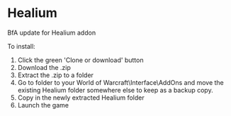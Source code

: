 # Healium
BfA update for Healium addon

To install:
1. Click the green 'Clone or download' button
2. Download the .zip
3. Extract the .zip to a folder
4. Go to folder to your World of Warcraft\Interface\AddOns and move the existing Healium folder somewhere else to keep as a backup copy.
6. Copy in the newly extracted Healium folder
7. Launch the game

